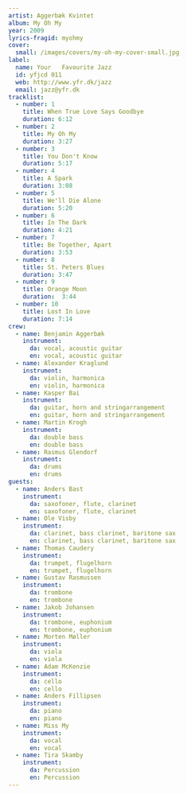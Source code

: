```yaml
---
artist: Aggerbæk Kvintet
album: My Oh My
year: 2009
lyrics-fragid: myohmy
cover:
  small: /images/covers/my-oh-my-cover-small.jpg
label:
  name: Your   Favourite Jazz
  id: yfjcd 011
  web: http://www.yfr.dk/jazz
  email: jazz@yfr.dk
tracklist:
  - number: 1
    title: When True Love Says Goodbye
    duration: 6:12
  - number: 2
    title: My Oh My
    duration: 3:27
  - number: 3
    title: You Don't Know
    duration: 5:17
  - number: 4
    title: A Spark
    duration: 3:08
  - number: 5
    title: We'll Die Alone
    duration: 5:20
  - number: 6
    title: In The Dark
    duration: 4:21
  - number: 7
    title: Be Together, Apart
    duration: 3:53
  - number: 8
    title: St. Peters Blues
    duration: 3:47
  - number: 9
    title: Orange Moon
    duration:  3:44
  - number: 10
    title: Lost In Love
    duration: 7:14
crew:
  - name: Benjamin Aggerbæk
    instrument:
      da: vocal, acoustic guitar
      en: vocal, acoustic guitar
  - name: Alexander Kraglund
    instrument:
      da: violin, harmonica
      en: violin, harmonica
  - name: Kasper Bai
    instrument:
      da: guitar, horn and stringarrangement
      en: guitar, horn and stringarrangement
  - name: Martin Krogh
    instrument:
      da: double bass
      en: double bass
  - name: Rasmus Glendorf
    instrument:
      da: drums
      en: drums
guests:
  - name: Anders Bast
    instrument:
      da: saxofoner, flute, clarinet
      en: saxofoner, flute, clarinet
  - name: Ole Visby
    instrument:
      da: clarinet, bass clarinet, baritone sax
      en: clarinet, bass clarinet, baritone sax
  - name: Thomas Caudery
    instrument:
      da: trumpet, flugelhorn
      en: trumpet, flugelhorn
  - name: Gustav Rasmussen
    instrument:
      da: trombone
      en: trombone
  - name: Jakob Johansen
    instrument:
      da: trombone, euphonium
      en: trombone, euphonium
  - name: Morten Møller
    instrument:
      da: viola
      en: viola
  - name: Adam McKenzie
    instrument:
      da: cello
      en: cello
  - name: Anders Fillipsen
    instrument:
      da: piano
      en: piano
  - name: Miss My
    instrument:
      da: vocal
      en: vocal
  - name: Tira Skamby
    instrument:
      da: Percussion
      en: Percussion
---
```

